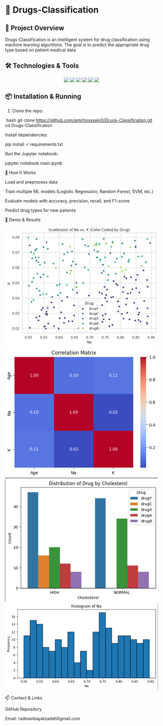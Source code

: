 # 💊 Drugs-Classification

## 🚀 Project Overview

Drugs-Classification is an intelligent system for drug classification using machine learning algorithms.
The goal is to predict the appropriate drug type based on patient medical data.

## 🛠️ Technologies & Tools

<p align="center">
<img src="https://img.shields.io/badge/Python-3776AB?style=for-the-badge&logo=python&logoColor=white" />
<img src="https://img.shields.io/badge/scikit--learn-F7931E?style=for-the-badge&logo=scikit-learn&logoColor=white" />
<img src="https://img.shields.io/badge/Jupyter%20Notebook-F37626?style=for-the-badge&logo=jupyter&logoColor=white" />
<img src="https://img.shields.io/badge/Pandas-150458?style=for-the-badge&logo=pandas&logoColor=white" />
<img src="https://img.shields.io/badge/Matplotlib-11557C?style=for-the-badge&logo=matplotlib&logoColor=white" />
<img src="https://img.shields.io/badge/Seaborn-77A6B1?style=for-the-badge&logo=seaborn&logoColor=white" />
</p>

## 📦 Installation & Running

1. Clone the repo:

`bash
git clone https://github.com/amirhosssein0/Drugs-Classification.git
cd Drugs-Classification

Install dependencies:

pip install -r requirements.txt

Run the Jupyter notebook:

jupyter notebook main.ipynb

🎯 How It Works

Load and preprocess data

Train multiple ML models (Logistic Regression, Random Forest, SVM, etc.)

Evaluate models with accuracy, precision, recall, and F1-score

Predict drug types for new patients

📸 Demo & Results

![screenshot](images/1.png)
![screenshot](images/2.png)
![screenshot](images/3.png)
![screenshot](images/4.png)


📫 Contact & Links

GitHub Repository

Email: radmanbayatzadeh0gmail.com
